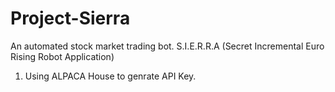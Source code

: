 # Project-Sierra
An automated stock market trading bot. S.I.E.R.R.A (Secret Incremental Euro Rising Robot Application)

1) Using ALPACA House to genrate API Key.
